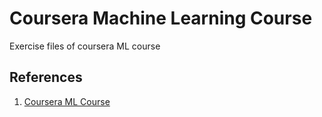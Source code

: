 # Coursera Machine Learning Course
Exercise files of coursera ML course

## References
1. [Coursera ML Course](https://www.coursera.org/learn/machine-learning)

